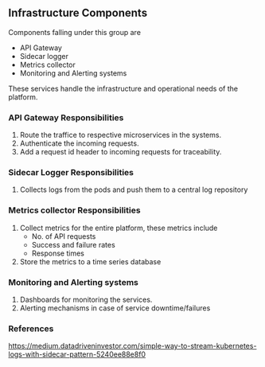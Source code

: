 ## Infrastructure Components

Components falling under this group are
* API Gateway
* Sidecar logger
* Metrics collector
* Monitoring and Alerting systems

These services handle the infrastructure and operational needs of the platform. 



### API Gateway Responsibilities
1. Route the traffice to respective microservices in the systems.
2. Authenticate the incoming requests.
3. Add a request id header to incoming requests for traceability.

### Sidecar Logger Responsibilities
1. Collects logs from the pods and push them to a central log repository

### Metrics collector Responsibilities
1. Collect metrics for the entire platform, these metrics include 
    * No. of API requests
    * Success and failure rates
    * Response times
2. Store the metrics to a time series database

### Monitoring and Alerting systems

1. Dashboards for monitoring the services.
2. Alerting mechanisms in case of service downtime/failures


### References
https://medium.datadriveninvestor.com/simple-way-to-stream-kubernetes-logs-with-sidecar-pattern-5240ee88e8f0

